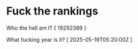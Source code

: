 # Fuck the rankings

Who the hell am I?
{ 19292389 }

What fucking year is it?
[ 2025-05-19T05:20:00Z ]
